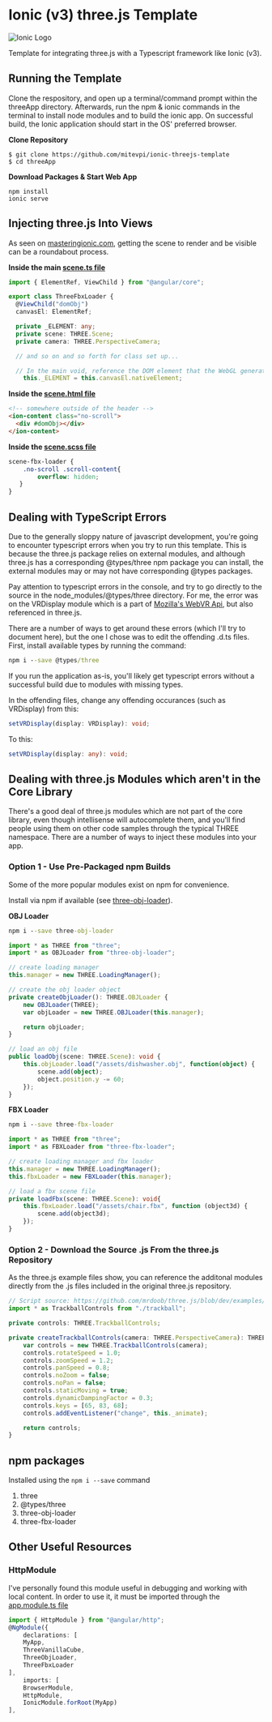 # Ionic (v3) three.js Template

![Ionic Logo](/assets/logo.png "Ionic Logo")

Template for integrating three.js with a Typescript framework like Ionic (v3).

## Running the Template

Clone the respository, and open up a terminal/command prompt within the threeApp directory. Afterwards, run the npm & ionic commands in the terminal to install node modules and to build the ionic app. On successful build, the Ionic application should start in the OS' preferred browser.

**Clone Repository**
```
$ git clone https://github.com/mitevpi/ionic-threejs-template
$ cd threeApp
```

**Download Packages & Start Web App**
```
npm install
ionic serve
```

## Injecting three.js Into Views
As seen on [masteringionic.com](http://masteringionic.com/blog/2017-11-21-creating-webgl-animations-within-an-ionic-application-using-threejs/), getting the scene to render and be visible can be a roundabout process. 

**Inside the main [scene.ts file](threeApp/src/pages/scene-fbx-loader/scene-fbx-loader.ts)**
```ts
import { ElementRef, ViewChild } from "@angular/core";

export class ThreeFbxLoader {
  @ViewChild("domObj")
  canvasEl: ElementRef;

  private _ELEMENT: any;
  private scene: THREE.Scene;
  private camera: THREE.PerspectiveCamera;

  // and so on and so forth for class set up...

  // In the main void, reference the DOM element that the WebGL generated object will be assigned to.
    this._ELEMENT = this.canvasEl.nativeElement;
```

**Inside the [scene.html file](threeApp/src/pages/scene-fbx-loader/scene-fbx-loader.html)**
```html
<!-- somewhere outside of the header -->
<ion-content class="no-scroll">
  <div #domObj></div>
</ion-content>
```

**Inside the [scene.scss file](threeApp/src/pages/scene-fbx-loader/scene-fbx-loader.scss)**
```scss
scene-fbx-loader {
    .no-scroll .scroll-content{
        overflow: hidden;
   }
}
```

## Dealing with TypeScript Errors

Due to the generally sloppy nature of javascript development, you're going to encounter typescript errors when you try to run this template. This is because the three.js package relies on external modules, and although three.js has a corresponding @types/three npm package you can install, the external modules may or may not have corresponding @types packages.

Pay attention to typescript errors in the console, and try to go directly to the source in the node_modules/@types/three directory. For me, the error was on the VRDisplay module which is a part of [Mozilla's WebVR Api](https://developer.mozilla.org/en-US/docs/Web/API/VRDisplay), but also referenced in three.js.

There are a number of ways to get around these errors (which I'll try to document here), but the one I chose was to edit the offending .d.ts files. First, install available types by running the command:

```cmd
npm i --save @types/three
```

If you run the application as-is, you'll likely get typescript errors without a successful build due to modules with missing types.

In the offending files, change any offending occurances (such as VRDisplay) from this:
```ts
setVRDisplay(display: VRDisplay): void;
```
To this:
```ts
setVRDisplay(display: any): void;
```


## Dealing with three.js Modules which aren't in the Core Library

There's a good deal of three.js modules which are not part of the core library, even though intellisense will autocomplete them, and you'll find people using them on other code samples through the typical THREE namespace. There are a number of ways to inject these modules into your app.

### Option 1 - Use Pre-Packaged npm Builds
Some of the more popular modules exist on npm for convenience.

Install via npm if available (see [three-obj-loader](https://www.npmjs.com/package/three-obj-loader)).

**OBJ Loader**

```cmd
npm i --save three-obj-loader
```

```ts
import * as THREE from "three";
import * as OBJLoader from "three-obj-loader";

// create loading manager
this.manager = new THREE.LoadingManager();

// create the obj loader object
private createObjLoader(): THREE.OBJLoader {
    new OBJLoader(THREE);
    var objLoader = new THREE.OBJLoader(this.manager);

    return objLoader;
}

// load an obj file
public loadObj(scene: THREE.Scene): void {
    this.objLoader.load("/assets/dishwasher.obj", function(object) {
        scene.add(object);
        object.position.y -= 60;
    });
}
```

**FBX Loader**

```cmd
npm i --save three-fbx-loader
```

```ts
import * as THREE from "three";
import * as FBXLoader from "three-fbx-loader";

// create loading manager and fbx loader
this.manager = new THREE.LoadingManager();
this.fbxLoader = new FBXLoader(this.manager);

// load a fbx scene file
private loadFbx(scene: THREE.Scene): void{
    this.fbxLoader.load("/assets/chair.fbx", function (object3d) {
        scene.add(object3d);
    });
}
```

### Option 2 - Download the Source .js From the three.js Repository
As the three.js example files show, you can reference the additonal modules directly from the .js files included in the original three.js repository.

```ts
// Script source: https://github.com/mrdoob/three.js/blob/dev/examples/js/controls/TrackballControls.js
import * as TrackballControls from "./trackball";

private controls: THREE.TrackballControls;

private createTrackballControls(camera: THREE.PerspectiveCamera): THREE.TrackballControls {
    var controls = new THREE.TrackballControls(camera);
    controls.rotateSpeed = 1.0;
    controls.zoomSpeed = 1.2;
    controls.panSpeed = 0.8;
    controls.noZoom = false;
    controls.noPan = false;
    controls.staticMoving = true;
    controls.dynamicDampingFactor = 0.3;
    controls.keys = [65, 83, 68];
    controls.addEventListener("change", this._animate);

    return controls;
}
```

## npm packages
Installed using the ```npm i --save``` command

1. three
2. @types/three
3. three-obj-loader
4. three-fbx-loader

## Other Useful Resources

### HttpModule
I've personally found this module useful in debugging and working with local content. In order to use it, it must be imported through the [app.module.ts file](threeApp/src/app/app.module.ts)

```ts
import { HttpModule } from "@angular/http";
@NgModule({
    declarations: [
    MyApp,
    ThreeVanillaCube,
    ThreeObjLoader,
    ThreeFbxLoader
],
    imports: [
    BrowserModule,
    HttpModule,
    IonicModule.forRoot(MyApp)
],
```
